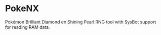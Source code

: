 # PokeNX

Pokémon Brilliant Diamond en Shining Pearl RNG tool with SysBot support for reading RAM data.